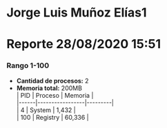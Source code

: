 # Jorge Luis Muñoz Elías1
# Reporte 28/08/2020 15:51
### Rango 1-100  
- **Cantidad de procesos:** 2 
- **Memoria total:** 200MB  	
| PID  | Proceso         | Memoria |  
|------|-----------------|---------|    	
| 4  | System           | 1,432     |  
| 100  | Registry           | 60,336     |  
